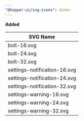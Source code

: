 ```yaml
---
"@hopper-ui/svg-icons": minor
---
```


**Added**

| SVG Name                             |
| ------------------------------------ |
| bolt-16.svg                          |
| bolt-24.svg                          |
| bolt-32.svg                          |
| settings-notification-16.svg         |
| settings-notification-24.svg         |
| settings-notification-32.svg         |
| settings-warning-16.svg              |
| settings-warning-24.svg              |
| settings-warning-32.svg              |
